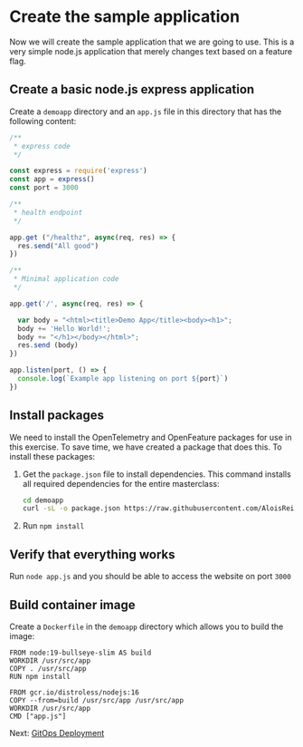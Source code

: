 # Create the sample application

Now we will create the sample application
that we are going to use.
This is a very simple node.js application
that merely changes text based on a feature flag.

## Create a basic node.js express application

Create a `demoapp`  directory and an `app.js` file in this directory
that has the following content:

``` JavaScript
/**
 * express code
 */

const express = require('express')
const app = express()
const port = 3000

/**
 * health endpoint
 */

app.get ("/healthz", async(req, res) => {
  res.send("All good")
})

/**
 * Minimal application code
 */

app.get('/', async(req, res) => {

  var body = "<html><title>Demo App</title><body><h1>";
  body += 'Hello World!';
  body += "</h1></body></html>";
  res.send (body)
})

app.listen(port, () => {
  console.log(`Example app listening on port ${port}`)
})
```

## Install packages

We need to install the OpenTelemetry and OpenFeature packages
for use in this exercise.
To save time, we have created a package that does this.
To install these packages:

1. Get the `package.json` file to install dependencies.
   This command installs all required dependencies for the entire masterclass: 

   ``` bash
   cd demoapp
   curl -sL -o package.json https://raw.githubusercontent.com/AloisReitbauer/progressiveDelivery-masterclass/main/demoapp/package.json
   ```

1. Run `npm install`

## Verify that everything works

Run `node app.js` and you should be able to access the website on port `3000`

## Build container image

Create a `Dockerfile` in the `demoapp` directory which allows you to build the image:

``` Docker 
FROM node:19-bullseye-slim AS build
WORKDIR /usr/src/app
COPY . /usr/src/app
RUN npm install

FROM gcr.io/distroless/nodejs:16
COPY --from=build /usr/src/app /usr/src/app
WORKDIR /usr/src/app
CMD ["app.js"]
```

Next: [GitOps Deployment](gitops_deployment.md)


